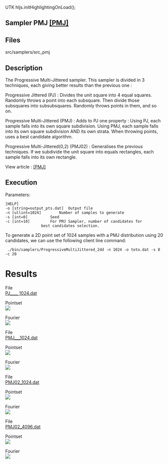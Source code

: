 UTK     hljs.initHighlightingOnLoad();

Sampler PMJ [[PMJ]](https://graphics.pixar.com/library/ProgressiveMultiJitteredSampling/paper.pdf)
----------------------------------------------------------------------------------------------------

## Files

src/samplers/src_pmj

## Description


The Progressive Multi-Jittered sampler. This sampler is divided in 3 techniques, each giving better results than the previous one :  
  
Progressive Jittered (PJ) : Divides the unit square into 4 equal squares. Randomly throws a point into each subsquare. Then divide those subsquares into subsubsquares. Randomly throws points in them, and so on.  
  
Progressive Multi-Jittered (PMJ) : Adds to PJ one property : Using PJ, each sample falls into its own square subdivision. Using PMJ, each sample falls into its own square subdivision AND its own strata. When throwing points, uses a best candidate algorithm.  
  
Progressive Multi-Jittered(0,2) (PMJ02) : Generalises the previous techniques. If we subdivide the unit square into equals rectangles, each sample falls into its own rectangle.  
  
View article : [[PMJ]](https://graphics.pixar.com/library/ProgressiveMultiJitteredSampling/paper.pdf)

## Execution


Parameters:  

	[HELP]
	-o [string=output_pts.dat]	Output file
	-n [ullint=1024]		Number of samples to generate
	-s [int=0]			Seed
	-c [int=10]			For PMJ Sampler, number of candidates for 
					best candidates selection.
			

To generate a 2D point set of 1024 samples with a PMJ distribution using 20 candidates, we can use the following client line command:

     ./bin/samplers/ProgressiveMultiJittered_2dd -n 1024 -o toto.dat -s 0 -c 20 

Results
=======

File  
[PJ____ 1024.dat](data/PMJ/SampleSequences/PJ_1024.dat)

Pointset  
[![](data/PMJ/Images/PJ_1024.png)](data/PMJ/Images/PJ_1024.png)

Fourier  
[![](data/PMJ/Images/PJ_1024-pow.png)](data/PMJ/Images/PJ_1024-pow.png)

File  
[PMJ___1024.dat](data/PMJ/SampleSequences/PMJ_1024.dat)

Pointset  
[![](data/PMJ/Images/PMJ_1024.png)](data/PMJ/Images/PMJ_1024.png)

Fourier  
[![](data/PMJ/Images/PMJ_1024-pow.png)](data/PMJ/Images/PMJ_1024-pow.png)

File  
[PMJ02_1024.dat](data/PMJ/SampleSequences/PMJ02_1024.dat)

Pointset  
[![](data/PMJ/Images/PMJ02_1024.png)](data/PMJ/Images/PMJ02_1024.png)

Fourier  
[![](data/PMJ/Images/PMJ02_1024-pow.png)](data/PMJ/Images/PMJ02_1024-pow.png)

File  
[PMJ02_4096.dat](data/PMJ/SampleSequences/PMJ02_4096.dat)

Pointset  
[![](data/PMJ/Images/PMJ02_4096.png)](data/PMJ/Images/PMJ02_4096.png)

Fourier  
[![](data/PMJ/Images/PMJ02_4096-pow.png)](data/PMJ/Images/PMJ02_4096-pow.png)
